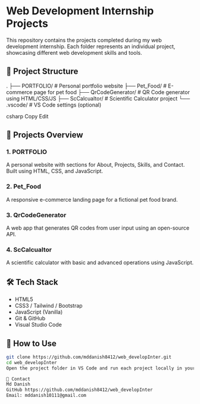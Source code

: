 # Web Development Internship Projects

This repository contains the projects completed during my web development internship. Each folder represents an individual project, showcasing different web development skills and tools.

## 📁 Project Structure

.
├── PORTFOLIO/ # Personal portfolio website
├── Pet_Food/ # E-commerce page for pet food
├── QrCodeGenerator/ # QR Code generator using HTML/CSS/JS
├── ScCalcualtor/ # Scientific Calculator project
└── .vscode/ # VS Code settings (optional)

csharp
Copy
Edit

## 🚀 Projects Overview

### 1. **PORTFOLIO**
A personal website with sections for About, Projects, Skills, and Contact. Built using HTML, CSS, and JavaScript.

### 2. **Pet_Food**
A responsive e-commerce landing page for a fictional pet food brand.

### 3. **QrCodeGenerator**
A web app that generates QR codes from user input using an open-source API.

### 4. **ScCalcualtor**
A scientific calculator with basic and advanced operations using JavaScript.

## 🛠️ Tech Stack

- HTML5
- CSS3 / Tailwind / Bootstrap
- JavaScript (Vanilla)
- Git & GitHub
- Visual Studio Code

## 📌 How to Use

```bash
git clone https://github.com/mddanish8412/web_developInter.git
cd web_developInter
Open the project folder in VS Code and run each project locally in your browser.

📧 Contact
Md Danish
GitHub https://github.com/mddanish8412/web_developInter
Email: mddanish10111@gmail.com